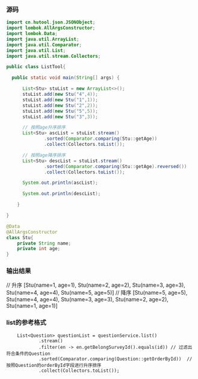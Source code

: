 ### 源码

```java
import cn.hutool.json.JSONObject;
import lombok.AllArgsConstructor;
import lombok.Data;
import java.util.ArrayList;
import java.util.Comparator;
import java.util.List;
import java.util.stream.Collectors;

public class ListTool{

  public static void main(String[] args) {

      List<Stu> stuList = new ArrayList<>();
      stuList.add(new Stu("4",4));
      stuList.add(new Stu("1",1));
      stuList.add(new Stu("2",2));
      stuList.add(new Stu("5",5));
      stuList.add(new Stu("3",3));

      // 按照age升序排序
      List<Stu> ascList = stuList.stream()
              .sorted(Comparator.comparing(Stu::getAge))
              .collect(Collectors.toList());

      // 按照age降序排序
      List<Stu> descList = stuList.stream()
              .sorted(Comparator.comparing(Stu::getAge).reversed())
              .collect(Collectors.toList());

      System.out.println(ascList);

      System.out.println(descList);

    }

}

@Data
@AllArgsConstructor
class Stu{
    private String name;
    private int age;
}

```

### 输出结果

// 升序
[Stu(name=1, age=1), Stu(name=2, age=2), Stu(name=3, age=3), Stu(name=4, age=4), Stu(name=5, age=5)]
// 降序
[Stu(name=5, age=5), Stu(name=4, age=4), Stu(name=3, age=3), Stu(name=2, age=2), Stu(name=1, age=1)]

### list的参考格式

```jshelllanguage
    List<Question> questionList = questionService.list()
            .stream()
            .filter(en -> en.getBelongSurveyId().equals(id)) // 过滤出符合条件的Question
            .sorted(Comparator.comparing(Question::getOrderById))  // 按照Question的orderById字段进行升序排序
            .collect(Collectors.toList());
```
